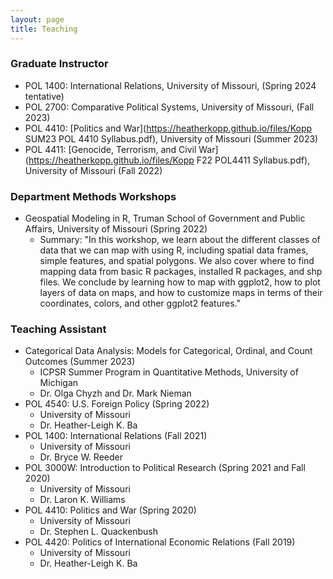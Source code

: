 ```yaml
---
layout: page
title: Teaching
---
```

### Graduate Instructor 
- POL 1400: International Relations, University of Missouri, (Spring 2024 tentative)
- POL 2700: Comparative Political Systems, University of Missouri, (Fall 2023) 
- POL 4410: [Politics and War](https://heatherkopp.github.io/files/Kopp SUM23 POL 4410 Syllabus.pdf), University of Missouri (Summer 2023)
- POL 4411: [Genocide, Terrorism, and Civil War](https://heatherkopp.github.io/files/Kopp F22 POL4411 Syllabus.pdf), University of Missouri (Fall 2022)

### Department Methods Workshops
- Geospatial Modeling in R, Truman School of Government and Public Affairs, University of Missouri (Spring 2022)
    - Summary: "In this workshop, we learn about the different classes of data that we can map with using R, including spatial data frames, simple features, and spatial polygons. We also cover where to find mapping data from basic R packages, installed R packages, and shp files. We conclude by learning how to map with ggplot2, how to plot layers of data on maps, and how to customize maps in terms of their coordinates, colors, and other ggplot2 features."

### Teaching Assistant 
- Categorical Data Analysis: Models for Categorical, Ordinal, and Count Outcomes (Summer 2023)
    - ICPSR Summer Program in Quantitative Methods, University of Michigan
    - Dr. Olga Chyzh and Dr. Mark Nieman
- POL 4540: U.S. Foreign Policy (Spring 2022)
    - University of Missouri
    - Dr. Heather-Leigh K. Ba
- POL 1400: International Relations (Fall 2021)
    - University of Missouri
    - Dr. Bryce W. Reeder
- POL 3000W: Introduction to Political Research (Spring 2021 and Fall 2020)
    - University of Missouri
    - Dr. Laron K. Williams
- POL 4410: Politics and War (Spring 2020)
    - University of Missouri
    - Dr. Stephen L. Quackenbush
- POL 4420: Politics of International Economic Relations (Fall 2019)
    - University of Missouri
    - Dr. Heather-Leigh K. Ba

